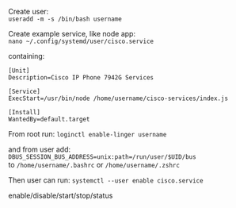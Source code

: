 Create user:  
`useradd -m -s /bin/bash username`

Create example service, like node app:  
`nano ~/.config/systemd/user/cisco.service`

containing:

```
[Unit]
Description=Cisco IP Phone 7942G Services

[Service]
ExecStart=/usr/bin/node /home/username/cisco-services/index.js

[Install]
WantedBy=default.target
```

From root run: `loginctl enable-linger username`

and from user add: `DBUS_SESSION_BUS_ADDRESS=unix:path=/run/user/$UID/bus`  
to `/home/username/.bashrc` or `/home/username/.zshrc`

Then user can run: `systemctl --user enable cisco.service`

enable/disable/start/stop/status